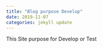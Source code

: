 ```yaml
---
title: "Blog purpose Develop"
date: 2019-11-07
categories: jekyll update
---
```

This Site purpose for Develop or Test
